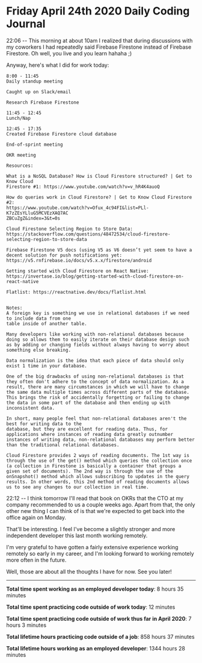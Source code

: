 # Friday April 24th 2020 Daily Coding Journal

22:06 -- This morning at about 10am I realized that during discussions with my coworkers I had repeatedly said Firebase Firestone instead of Firebase Firestore. Oh well, you live and you learn hahaha ;)

Anyway, here's what I did for work today:
```
8:00 - 11:45
Daily standup meeting

Caught up on Slack/email

Research Firebase Firestone

11:45 - 12:45
Lunch/Nap

12:45 - 17:35
Created Firebase Firestore cloud database

End-of-sprint meeting

OKR meeting

Resources:

What is a NoSQL Database? How is Cloud Firestore structured? | Get to Know Cloud 
Firestore #1: https://www.youtube.com/watch?v=v_hR4K4auoQ

How do queries work in Cloud Firestore? | Get to Know Cloud Firestore #2: 
https://www.youtube.com/watch?v=Ofux_4c94FI&list=PLl-K7zZEsYLluG5MCVEzXAQ7AC
ZBCuZgZ&index=3&t=0s

Cloud Firestone Selecting Region to Store Data: 
https://stackoverflow.com/questions/48472534/cloud-firestore-selecting-region-to-store-data

Firebase Firestone V5 docs (using V5 as V6 doesn’t yet seem to have a decent solution for push notifications yet: https://v5.rnfirebase.io/docs/v5.x.x/firestore/android

Getting started with Cloud Firestore on React Native:
https://invertase.io/blog/getting-started-with-cloud-firestore-on-react-native

Flatlist: https://reactnative.dev/docs/flatlist.html


Notes:
A foreign key is something we use in relational databases if we need to include data from one 
table inside of another table.

Many developers like working with non-relational databases because doing so allows them to easily iterate on their database design such as by adding or changing fields without always having to worry about something else breaking.

Data normalization is the idea that each piece of data should only exist 1 time in your database.

One of the big drawbacks of using non-relational databases is that they often don't adhere to the concept of data normalization. As a result, there are many circumstances in which we will have to change the same data multiple times across different parts of the database. This brings the risk of accidentally forgetting or failing to change the data in some part of the database and then ending up with inconsistent data.

In short, many people feel that non-relational databases aren't the best for writing data to the
database, but they are excellent for reading data. Thus, for applications where instances of reading data greatly outnumber instances of writing data, non-relational databases may perform better than the traditional relational databases.

Cloud Firestore provides 2 ways of reading documents. The 1st way is through the use of the get() method which queries the collection once (a collection in Firestone is basically a container that groups a given set of documents). The 2nd way is through the use of the onSnapshot() method which allows subscribing to updates in the query results. In other words, this 2nd method of reading documents allows us to see any changes to our collection in real time.
```
22:12 -- I think tomorrow I'll read that book on OKRs that the CTO at my company recommended to us a couple weeks ago. Apart from that, the only other new thing I can think of is that we're expected to get back into the office again on Monday.

That'll be interesting. I feel I've become a slightly stronger and more independent developer this last month working remotely.

I'm very grateful to have gotten a fairly extensive experience working remotely so early in my career, and I'm looking forward to working remotely more often in the future.

Well, those are about all the thoughts I have for now. See you later!
___
**Total time spent working as an employed developer today**: 8 hours 35 minutes

**Total time spent practicing code outside of work today**: 12 minutes

**Total time spent practicing code outside of work thus far in April 2020**: 7 hours 3 minutes

**Total lifetime hours practicing code outside of a job**: 858 hours 37 minutes

**Total lifetime hours working as an employed developer**: 1344 hours 28 minutes
